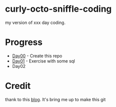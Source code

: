 # curly-octo-sniffle-coding
my version of xxx day coding.
# Progress
+ [Day00](https://github.com/auycro/curly-octo-sniffle-coding/) - Create this repo
+ [Day01](https://github.com/auycro/curly-octo-sniffle-coding/tree/master/Day01) - Exercise with some sql
+ Day02

# Credit
thank to this [blog](https://ourcodeblog.com/100daysofcode/). It's bring me up to make this git 
